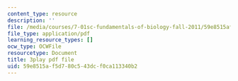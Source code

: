 ```yaml
---
content_type: resource
description: ''
file: /media/courses/7-01sc-fundamentals-of-biology-fall-2011/59e8515af5d780c543dcf0ca113340b2_zQfcPQpKZUk.pdf
file_type: application/pdf
learning_resource_types: []
ocw_type: OCWFile
resourcetype: Document
title: 3play pdf file
uid: 59e8515a-f5d7-80c5-43dc-f0ca113340b2
---
```

